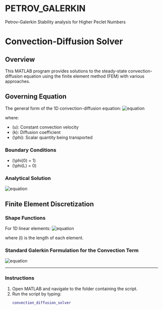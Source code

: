 # PETROV_GALERKIN
 Petrov-Galerkin Stability analysis for Higher Peclet Numbers

# **Convection-Diffusion Solver**

## **Overview**
This MATLAB program provides solutions to the steady-state convection-diffusion equation using the finite element method (FEM) with various approaches.

## **Governing Equation**
The general form of the 1D convection-diffusion equation:
![equation](https://latex.codecogs.com/svg.image?u%20%5Cfrac%7Bd%5Cphi%7D%7Bdx%7D%20-%20k%20%5Cfrac%7Bd%5E2%5Cphi%7D%7Bdx%5E2%7D%20%3D%200)

where:
- \(u\): Constant convection velocity
- \(k\): Diffusion coefficient
- \(\phi\): Scalar quantity being transported

### **Boundary Conditions**
- \(\phi(0) = 1\)
- \(\phi(L) = 0\)

### **Analytical Solution**
![equation](https://latex.codecogs.com/svg.image?%5Cphi(x)%20%3D%20%5Cfrac%7Be%5E%7B%5Cfrac%7Bu%20x%7D%7Bk%7D%7D%20-%20e%5E%7B%5Cfrac%7Bu%20L%7D%7Bk%7D%7D%7D%7B1%20-%20e%5E%7B%5Cfrac%7Bu%20L%7D%7Bk%7D%7D%7D)

## **Finite Element Discretization**
### **Shape Functions**
For 1D linear elements:
![equation](https://latex.codecogs.com/svg.image?N_1%20%3D%201%20-%20%5Cfrac%7Bx%7D%7Bl%7D,%20%5Cquad%20N_2%20%3D%20%5Cfrac%7Bx%7D%7Bl%7D)

where \(l\) is the length of each element.

### **Standard Galerkin Formulation for the Convection Term**
![equation](https://latex.codecogs.com/svg.image?%5Cint_%7B%5COmega_e%7D%20%5Cmathbf%7BN%7D%5ET%20u%20%5Cfrac%7Bd%5Cphi%7D%7Bdx%7D%20d%5COmega%20%3D%20%5Cfrac%7Bu%7D%7B2%7D%20%5Cbegin%7Bbmatrix%7D%20-1%20%26%201%5C%5C%20-1%20%26%201%20%5Cend%7Bbmatrix%7D%20%5Cbegin%7Bbmatrix%7D%5Cphi_1%5C%5C%5Cphi_2%5Cend%7Bbmatrix%7D)

---

### **Instructions**
1. Open MATLAB and navigate to the folder containing the script.
2. Run the script by typing:
   ```matlab
   convection_diffusion_solver
